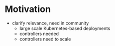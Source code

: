 # Motivation

- clarify relevance, need in community
  - large scale Kubernetes-based deployments
  - controllers needed
  - controllers need to scale
